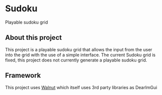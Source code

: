 # Sudoku
Playable sudoku grid
  
## About this project
This project is a playable sudoku grid that allows the input from the user into the grid with the use of a simple interface.
The current Sudoku grid is fixed, this project does not currently generate a playable sudoku grid.

## Framework
This project uses [Walnut](https://github.com/StudioCherno/Walnut) which itself uses 3rd party libraries as DearImGui
